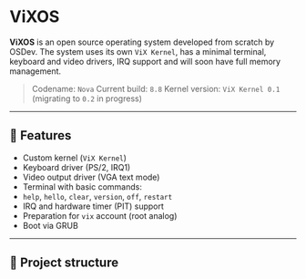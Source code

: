 # ViXOS

**ViXOS** is an open source operating system developed from scratch by OSDev. The system uses its own `ViX Kernel`, has a minimal terminal, keyboard and video drivers, IRQ support and will soon have full memory management.

> Codename: `Nova`
> Current build: `8.8`
> Kernel version: `ViX Kernel 0.1` (migrating to `0.2` in progress)

---

## 🚀 Features

- Custom kernel (`ViX Kernel`)
- Keyboard driver (PS/2, IRQ1)
- Video output driver (VGA text mode)
- Terminal with basic commands:
- `help`, `hello`, `clear`, `version`, `off`, `restart`
- IRQ and hardware timer (PIT) support
- Preparation for `vix` account (root analog)
- Boot via GRUB

---

## 📂 Project structure
